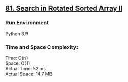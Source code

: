## [81. Search in Rotated Sorted Array II](https://leetcode.com/problems/search-in-rotated-sorted-array-ii/)

### Run Environment
Python 3.9

### Time and Space Complexity:
Time: O(n)  
Space: O(1)  
Actual Time: 52 ms  
Actual Space: 14.7 MB
